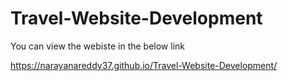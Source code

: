 # Travel-Website-Development

You can view the webiste in the below link

https://narayanareddy37.github.io/Travel-Website-Development/
